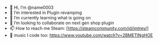 - 👋 Hi, I’m @name0003
- 👀 I’m interested in Plugin revamping
- 🌱 I’m currently learning what is going on
- 💞️ I’m looking to collaborate on next gen shop plugin
- 📫 How to reach me Steam: [https://steamcommunity.com/id/imtrev/]
- 🎵 music I code too: https://www.youtube.com/watch?v=2BMETlNgHOE
<!---
name2013/name2013 is a ✨ special ✨ repository because its `README.md` (this file) appears on your GitHub profile.
You can click the Preview link to take a look at your changes.
--->

